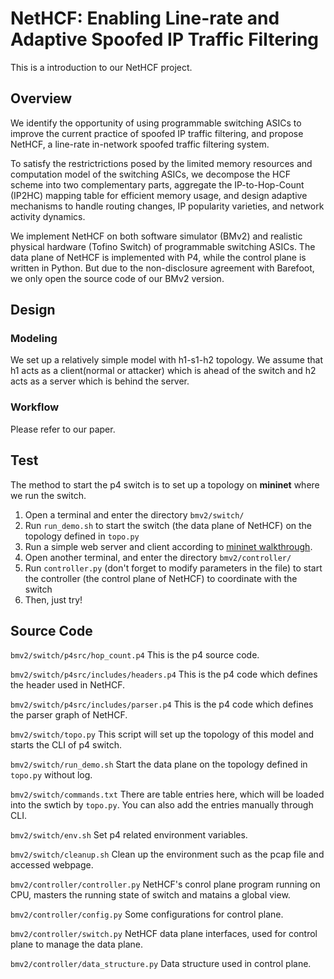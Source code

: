 # NetHCF: Enabling Line-rate and Adaptive Spoofed IP Traffic Filtering
This is a introduction to our NetHCF project.
## Overview
We identify the opportunity of using programmable switching ASICs to improve the current practice of spoofed IP traffic filtering, and propose NetHCF, a line-rate in-network spoofed traffic filtering system. 

To satisfy the restrictrictions posed by the limited memory resources and computation model of the switching ASICs, we decompose the HCF scheme into two complementary parts, aggregate the IP-to-Hop-Count (IP2HC) mapping table for efficient memory usage, and design adaptive mechanisms to handle routing changes, IP popularity varieties, and network activity dynamics.

We implement NetHCF on both software simulator (BMv2) and realistic physical hardware (Tofino Switch) of programmable switching ASICs. The data plane of NetHCF is implemented with P4, while the control plane is written in Python. But due to the non-disclosure agreement with Barefoot, we only open the source code of our BMv2 version.

## Design
### Modeling
We set up a relatively simple model with h1-s1-h2 topology. We assume that h1 acts as a client(normal or attacker) which is ahead of the switch and h2 acts as a server which is behind the server.
### Workflow
Please refer to our paper.
## Test
The method to start the p4 switch is to set up a topology on **mininet** where we run the switch.

1. Open a terminal and enter the directory `bmv2/switch/`
2. Run `run_demo.sh` to start the switch (the data plane of NetHCF) on the topology defined in `topo.py`
3. Run a simple web server and client according to [mininet walkthrough](http://mininet.org/walkthrough/#run-a-simple-web-server-and-client). 
4. Open another terminal, and enter the directory `bmv2/controller/`
5. Run `controller.py` (don't forget to modify parameters in the file) to start the controller (the control plane of NetHCF) to coordinate with the switch
6. Then, just try!

## Source Code
`bmv2/switch/p4src/hop_count.p4`  This is the p4 source code.

`bmv2/switch/p4src/includes/headers.p4`  This is the p4 code which defines the header used in NetHCF.

`bmv2/switch/p4src/includes/parser.p4`  This is the p4 code which defines the parser graph of NetHCF.

`bmv2/switch/topo.py` This script will set up the topology of this model and starts the CLI of p4 switch.

`bmv2/switch/run_demo.sh` Start the data plane on the topology defined in `topo.py` without log.  

`bmv2/switch/commands.txt` There are table entries here, which will be loaded into the swtich by `topo.py`. You can also add the entries manually through CLI.

`bmv2/switch/env.sh` Set p4 related environment variables.

`bmv2/switch/cleanup.sh` Clean up the environment such as the pcap file and accessed webpage.

`bmv2/controller/controller.py` NetHCF's conrol plane program running on CPU, masters the running state of switch and matains a global view.

`bmv2/controller/config.py` Some configurations for control plane.

`bmv2/controller/switch.py` NetHCF data plane interfaces, used for control plane to manage the data plane.

`bmv2/controller/data_structure.py` Data structure used in control plane.
